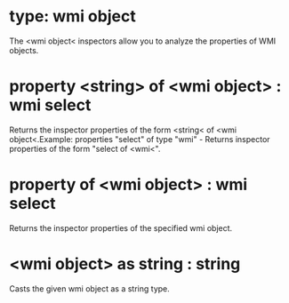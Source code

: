 # type: wmi object

The &lt;wmi object&lt; inspectors allow you to analyze the properties of WMI objects.

# property &lt;string&gt; of &lt;wmi object&gt; : wmi select

Returns the inspector properties of the form &lt;string&lt; of &lt;wmi object&lt;.Example: properties "select" of type "wmi" - Returns inspector properties of the form "select of &lt;wmi&lt;".

# property of &lt;wmi object&gt; : wmi select

Returns the inspector properties of the specified wmi object.

# &lt;wmi object&gt; as string : string

Casts the given wmi object as a string type.
